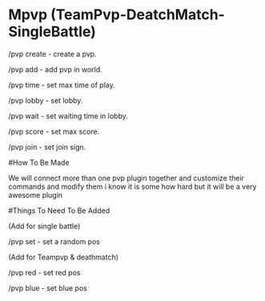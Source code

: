 # Mpvp (TeamPvp-DeatchMatch-SingleBattle)
/pvp create - create a pvp.


 /pvp add - add pvp in world.


 /pvp time - set max time of play.



/pvp lobby - set lobby.



 /pvp wait - set waiting time in lobby.


 /pvp score - set max score.


 /pvp join - set join sign.
 
 
#How To Be Made

We will connect more than one pvp plugin together and customize their commands and modify them i know it is some how hard but it will be a very awesome plugin

#Things To Need To Be Added 


(Add for single battle)

/pvp set - set a random pos

(Add for Teampvp & deathmatch)

/pvp red - set red pos


/pvp blue - set blue pos
